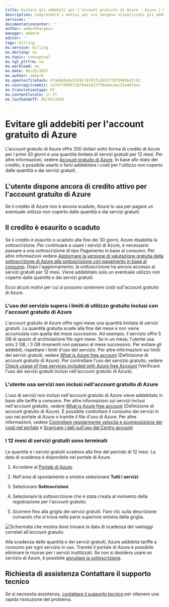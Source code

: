 ```yaml
---
title: Evitare gli addebiti per l'account gratuito di Azure - Azure | Microsoft Docs
description: Comprendere i motivi per cui vengono visualizzati gli addebiti per l'account gratuito di Azure. Informazioni su come evitare questi addebiti.
services: ''
documentationcenter: ''
author: amberbhargava
manager: amberb
editor: ''
tags: billing
ms.service: billing
ms.devlang: na
ms.topic: conceptual
ms.tgt_pltfrm: na
ms.workload: na
ms.date: 09/25/2017
ms.author: amberb
ms.openlocfilehash: d7a6b60abe3319c787d1fa2b5ff7bf3985bd7cd2
ms.sourcegitcommit: c47ef7899572bf6441627f76eb4c4ac15e487aec
ms.translationtype: HT
ms.contentlocale: it-IT
ms.lasthandoff: 05/04/2018
---
```

# <a name="avoid-getting-charged-for-your-azure-free-account"></a>Evitare gli addebiti per l'account gratuito di Azure

L'account gratuito di Azure offre 200 dollari sotto forma di credito di Azure per i primi 30 giorni e una quantità limitata di servizi gratuiti per 12 mesi. Per altre informazioni, vedere [Account gratuito di Azure](https://azure.microsoft.com/free/). In base allo stato del credito, è possibile usarlo o farsi addebitare i costi per l'utilizzo non coperto dalle quantità e dai servizi gratuiti.

## <a name="you-still-have-active-azure-free-account-credit"></a>L'utente dispone ancora di credito attivo per l'account gratuito di Azure 
Se il credito di Azure non è ancora scaduto, Azure lo usa per pagare un eventuale utilizzo non coperto dalle quantità e dai servizi gratuiti.

## <a name="your-credit-ran-out-or-has-expired"></a>Il credito è esaurito o scaduto
Se il credito è esaurito o scaduto alla fine dei 30 giorni, Azure disabilita la sottoscrizione. Per continuare a usare i servizi di Azure, è necessario passare a una sottoscrizione di tipo Pagamento in base al consumo. Per altre informazioni vedere [Aggiornare la versione di valutazione gratuita della sottoscrizione di Azure alla sottoscrizione con pagamento in base al consumo](billing-upgrade-azure-subscription.md). Dopo l'aggiornamento, la sottoscrizione ha ancora accesso ai servizi gratuiti per 12 mesi. Viene addebitato solo un eventuale utilizzo non coperto dalle quantità e dai servizi gratuiti.


Ecco alcuni motivi per cui si possono sostenere costi sull'account gratuito di Azure.


### <a name="your-usage-exceeds-the-limits-of-free-services-included-with-your-azure-free-account"></a>L'uso del servizio supera i limiti di utilizzo gratuito inclusi con l'account gratuito di Azure

L'account gratuito di Azure offre ogni mese una quantità limitata di servizi gratuiti. La quantità gratuita scade alla fine del mese e non viene accumulata con quella del mese successivo. Ad esempio, il servizio offre 5 GB di spazio di archiviazione file ogni mese. Se in un mese, l'utente usa solo 2 GB, i 3 GB rimanenti non passano al mese successivo. Per evitare gli addebiti, rispettare i limiti d'uso del servizio. Per altre informazioni sui limiti dei servizi gratuiti, vedere [What is Azure free account](https://azure.microsoft.com/free/free-account-faq/) (Definizione di account gratuito di Azure). Per controllare l'uso del servizio gratuito, vedere [Check usage of free services included with Azure free Account](billing-check-free-service-usage.md) (Verificare l'uso dei servizi gratuiti inclusi nell'account gratuito di Azure). 

### <a name="you-are-using-services-not-included-for-free-with-your-azure-free-account"></a>L'utente usa servizi non inclusi nell'account gratuito di Azure

L'uso di servizi non inclusi nell'account gratuito di Azure viene addebitato in base alle tariffe a consumo. Per altre informazioni sui servizi inclusi nell'account gratuito, vedere [What is Azure free account](https://azure.microsoft.com/free/free-account-faq/) (Definizione di account gratuito di Azure). È possibile controllare il consumo dei servizi in uso nel portale di Azure o tramite il file d'uso di Azure. Per altre informazioni, vedere [Controllare regolarmente velocità e scomposizione dei costi nel portale](billing-getting-started.md#costs) e [Scaricare i dati sull'uso dal Centro account](billing-download-azure-invoice-daily-usage-date.md). 

### <a name="you-have-reached-the-end-of-your-12-months-free-services"></a>I 12 mesi di servizi gratuiti sono terminati

Le quantità e i servizi gratuiti scadono alla fine del periodo di 12 mesi. La data di scadenza è disponibile nel portale di Azure.

1.  Accedere al [Portale di Azure](http://portal.azure.com).

2.  Nell'area di spostamento a sinistra selezionare **Tutti i servizi**.

3.  Selezionare **Sottoscrizioni**.

4.  Selezionare la sottoscrizione che è stata creata al momento della registrazione per l'account gratuito.

5.  Scorrere fino alla griglia dei servizi gratuiti. Fare clic sulla descrizione comando che si trova nella parte superiore sinistra della griglia.

![Schermata che mostra dove trovare la data di scadenza dei vantaggi correlati all'account gratuito](./media/billing-avoid-charges-free-account/freeaccount-benefits-expiration-date.png)


Alla scadenza delle quantità e dei servizi gratuiti, Azure addebita tariffe a consumo per ogni servizio in uso. Tramite il portale di Azure è possibile eliminare le risorse per i servizi inutilizzati. Se non si desidera usare un servizio di Azure, è possibile [annullare la sottoscrizione](billing-how-to-cancel-azure-subscription.md).

## <a name="need-help-contact-support"></a>Richiesta di assistenza Contattare il supporto tecnico

Se si necessita assistenza, [contattare il supporto tecnico](https://portal.azure.com/?#blade/Microsoft_Azure_Support/HelpAndSupportBlade) per ottenere una rapida risoluzione del problema.
